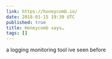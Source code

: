 ```yaml
---
link: https://honeycomb.io/
date: 2018-01-15 19:39 UTC
published: true
title: Honeycomb says…
tags: []
---
```


a logging monitoring tool ive seen before
